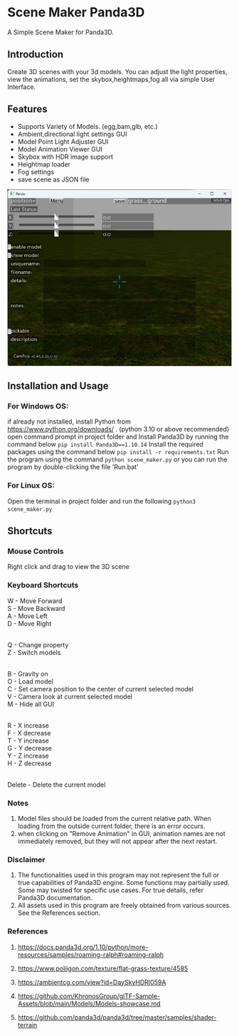 # Scene Maker Panda3D
A Simple Scene Maker for Panda3D.

## Introduction
Create 3D scenes with your 3d models. You can adjust the light properties, view the animations, set the skybox,heightmaps,fog all via simple User Interface.

## Features
* Supports Variety of Models. (egg,bam,glb, etc.)
* Ambient,directional light settings GUI
* Model Point Light Adjuster GUI
* Model Animation Viewer GUI
* Skybox with HDR image support
* Heightmap loader
* Fog settings
* save scene as JSON file

![Screenshot of window](Screenshot.jpg)

## Installation and Usage
### For Windows OS:
if already not installed, install Python from https://www.python.org/downloads/ . (python 3.10 or above recommended)
open command prompt in project folder and
Install Panda3D by running the command below
`pip install Panda3D==1.10.14`
Install the required packages using the command below
`pip install -r requirements.txt`
Run the program using the command
`python scene_maker.py`
or you can run the program by double-clicking the file 'Run.bat'

### For Linux OS:
Open the terminal in project folder and run the following
`python3 scene_maker.py`


## Shortcuts

### Mouse Controls
Right click and drag to view the 3D scene

### Keyboard Shortcuts

W - Move Forward <br/>
S - Move Backward <br/>
A - Move Left <br/>
D - Move Right <br/> <br/>

Q - Change property <br/>
Z - Switch models <br/> <br/>

B - Gravity on <br/>
O - Load model <br/>
C - Set camera position to the center of current selected model <br/>
V - Camera look at current selected model <br/>
M - Hide all GUI <br/> <br/>

R - X increase <br/>
F - X decrease <br/>
T - Y increase <br/>
G - Y decrease <br/>
Y - Z increase <br/>
H - Z decrease <br/> <br/>

Delete - Delete the current model <br/>

### Notes
1. Model files should be loaded from the current relative path. When loading from the outside current folder, there is an error occurs.
2. when clicking on "Remove Animation" in GUI, animation names are not immediately removed, but they will not appear after the next restart.

### Disclaimer
1. The functionalities used in this program may not represent the full or true capabilities of Panda3D engine. Some functions may partially used. Some may twisted for specific use cases. For true details, refer Panda3D documentation.
2. All assets used in this program are freely obtained from various sources. See the References section.

### References
1. https://docs.panda3d.org/1.10/python/more-resources/samples/roaming-ralph#roaming-ralph

2. https://www.poliigon.com/texture/flat-grass-texture/4585

3. https://ambientcg.com/view?id=DaySkyHDRI059A

4. https://github.com/KhronosGroup/glTF-Sample-Assets/blob/main/Models/Models-showcase.md

5. https://github.com/panda3d/panda3d/tree/master/samples/shader-terrain

